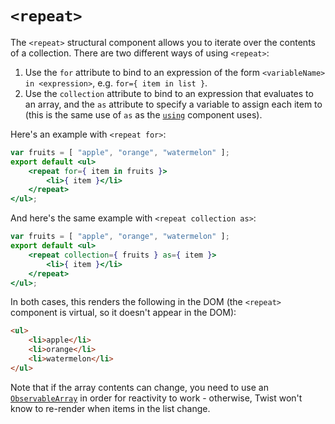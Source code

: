 # `<repeat>`

The `<repeat>` structural component allows you to iterate over the contents of a collection. There are two different ways of using `<repeat>`:

1. Use the `for` attribute to bind to an expression of the form `<variableName> in <expression>`, e.g. `for={ item in list }`.
2. Use the `collection` attribute to bind to an expression that evaluates to an array, and the `as` attribute to specify a variable to assign each item to (this is the same use of `as` as the [`using`](./using.md) component uses).

Here's an example with `<repeat for>`:

```jsx
var fruits = [ "apple", "orange", "watermelon" ];
export default <ul>
    <repeat for={ item in fruits }>
        <li>{ item }</li>
    </repeat>
</ul>;
```

And here's the same example with `<repeat collection as>`:

```jsx
var fruits = [ "apple", "orange", "watermelon" ];
export default <ul>
    <repeat collection={ fruits } as={ item }>
        <li>{ item }</li>
    </repeat>
</ul>;
```

In both cases, this renders the following in the DOM (the `<repeat>` component is virtual, so it doesn't appear in the DOM):

```html
<ul>
    <li>apple</li>
    <li>orange</li>
    <li>watermelon</li>
</ul>
```

Note that if the array contents can change, you need to use an [`ObservableArray`](../core/ObservableArray.md) in order for reactivity to work - otherwise, Twist won't know to re-render when items in the list change.
